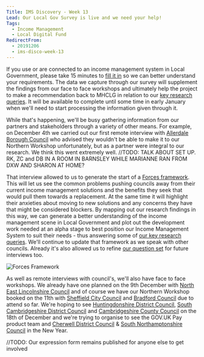 ```yaml
---
Title: IMS Discovery - Week 13
Lead: Our Local Gov Survey is live and we need your help! 
Tags: 
  - Income Management
  - Local Digital Fund
RedirectFrom:
  - 20191206
  - ims-disco-week-13
---
```


If you use or are connected to an income management system in Local Government, please take 15 minutes to [fill it in](https://www.surveymonkey.co.uk/r/BMBCIMS12) so we can better understand your requirements. The data we capture through our survey will supplement the findings from our face to face workshops and ultimately help the project to make a recommendation back to MHCLG in relation to our [key research queries](/20190916). It will be available to complete until some time in early January when we'll need to start processing the information given through it.

While that's happening, we'll be busy gathering information from our partners and stakeholders through a variety of other means. For example, on December 4th we carried out our first remote interview with [Allerdale Borough Council](https://www.allerdale.gov.uk/) who advised they wouldn't be able to make it to our Northern Workshop unfortunately, but as a partner were integral to our research. We think this went extremely well. //TODO: TALK ABOUT SET UP. RK, ZC and DB IN A ROOM IN BARNSLEY WHILE MARIANNE RAN FROM DXW AND SHARON AT HOME?

 That interview allowed to us to generate the start of a [Forces framework](https://dxw.slack.com/files/UF8061ZPU/FRCK08E5N/screenshot_2019-12-06_at_08.24.50.png). This will let us see the common problems pushing councils away from their current income management solutions and the benefits they seek that would pull them towards a replacement. At the same time it will highlight their anxieties about moving to new solutions and any concerns they have that might be considered blockers. By mapping out our research findings in this way, we can generate a better understanding of the income management scene in Local Government and plot out the development work needed at an alpha stage to best position our Income Management System to suit their needs - thus answering some of [our key research queries](/20190916). We'll continue to update that framework as we speak with other councils. Already it's also allowed us to refine [our question set](https://docs.google.com/presentation/d/1rZjEP1m2z3UPqHzikuIyPsWyCdw5m7SPT_fKI93T1ag/) for future interviews too.

![Forces Framework](https://www.strategyzer.com/hubfs/Imported_Blog_Media/Forces_Diagram_Version_Strategyzer-3.jpeg)

As well as remote interviews with council's, we'll also have face to face workshops. We already have one planned on the 9th December with [North East Lincolnshire Council](https://www.nelincs.gov.uk/) and of course we have our Northern Workshop booked on the 11th with [Sheffield City Council](https://www.sheffield.gov.uk/) and [Bradford Council](https://www.bradford.gov.uk/) due to attend so far. We're hoping to see [Huntingdonshire District Council](https://www.huntingdonshire.gov.uk/), [South Cambridgeshire District Council](https://www.scambs.gov.uk/) and [Cambridgeshire County Council](https://www.cambridgeshire.gov.uk/) on the 18th of December and we're trying to organise to see the GOV.UK Pay product team and [Cherwell District Council](https://www.cherwell.gov.uk/) & [South Northamptonshire Council](https://www.southnorthants.gov.uk/) in the New Year.

//TODO: Our expression form remains published for anyone else to get involved